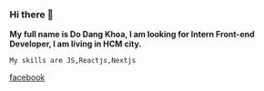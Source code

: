 ### Hi there 👋
**My full name is Do Dang Khoa, I am looking for Intern Front-end Developer, I am living in HCM city.**

`My skills are JS,Reactjs,Nextjs`

[facebook](https://www.facebook.com/)

<!--
**dokhoa97/dokhoa97** is a ✨ _special_ ✨ repository because its `README.md` (this file) appears on your GitHub profile.

Here are some ideas to get you started:

- 🔭 I’m currently working on ...
- 🌱 I’m currently learning ...
- 👯 I’m looking to collaborate on ...
- 🤔 I’m looking for help with ...
- 💬 Ask me about ...
- 📫 How to reach me: ...
- 😄 Pronouns: ...
- ⚡ Fun fact: ...
-->
